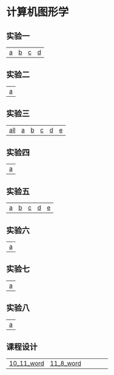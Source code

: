 # 计算机图形学

## 实验一

| |  |  |  |
| ----- | ----- | ----- | ----- |
|[a](./test1/a_r.html)|[b](./test1/b_r_t.html)|[c](./test1/c_r_t.html)|[d](./test1/d_r_t.html)|



## 实验二

||
|-|
|[a](./test2/test2.html)|


## 实验三

| | | | | | |
|-|-|-|-|-|-|
|[all](./test3/all.html)|[a](./test3/a.html)|[b](./test3/b.html)|[c](./test3/c.html)|[d](./test3/d.html)|[e](./test3/e.html)|

## 实验四

|  |
|-|
|[a](./test4/fengche.html)|

## 实验五

| |  |  |  | |
| ----- | ----- | ----- | ----- |----- |
|[a](./test5/a_xuanzhuan.html)|[b](./test5/b_pinyi.html)|[c](./test5/c_suofang.html)|[d](./test5/d_genzong.html)|[e](./test5/e_zheng_duobianxing.html)|


## 实验六

|  |
|-|
|[a](./test6/obj_show.html)|

## 实验七

|  |
|-|
|[a](./test7/test7.html)|

## 实验八

|  |
|-|
|[a](./test8/test8.html)|

## 课程设计

| | | | | | |
|-|-|-|-|-|-|
|[10_11_word](./curriculum_design/10_11_word.pdf)|[11_8_word](./curriculum_design/11_8_word.pdf)|||||

